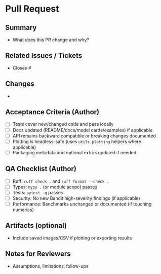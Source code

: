 # Pull Request

## Summary

- What does this PR change and why?

## Related Issues / Tickets

- Closes #

## Changes

-

## Acceptance Criteria (Author)

- [ ] Tests cover new/changed code and pass locally
- [ ] Docs updated (README/docs/model cards/examples) if applicable
- [ ] API remains backward compatible or breaking changes documented
- [ ] Plotting is headless-safe (uses `utils.plotting` helpers where applicable)
- [ ] Packaging metadata and optional extras updated if needed

## QA Checklist (Author)

- [ ] Ruff: `ruff check .` and `ruff format --check .`
- [ ] Types: `mypy .` (or module scope) passes
- [ ] Tests: `pytest -q` passes
- [ ] Security: No new Bandit high-severity findings (if applicable)
- [ ] Performance: Benchmarks unchanged or documented (if touching numerics)

## Artifacts (optional)

- Include saved images/CSV if plotting or exporting results

## Notes for Reviewers

- Assumptions, limitations, follow-ups
